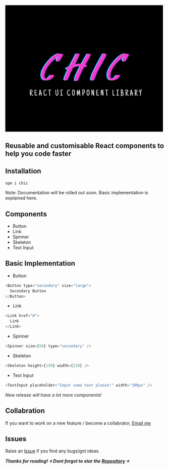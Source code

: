 <img src="public/chic_copy.png" />

<h2>Reusable and customisable React components to help you code faster</h2>

## Installation

```
npm i chic
```
Note: Documentation will be rolled out soon. Basic implementation is explained here.

## Components

* Button
* Link
* Spinner
* Skeleton
* Text Input

## Basic Implementation

* Button
```js
<Button type="secondary" size="large">
  Secondary Button
</Button>
```

* Link 
```js
<Link href="#">
  Link
</Link>
```

* Spinner
```js
<Spinner size={50} type="secondary" />
```

* Skeleton
```js
<Skeleton height={150} width={150} />
```

* Text Input
```js
<TextInput placeholder="Input some text please!" width="300px" />
```

<i>New release will have a lot more components!</i>

## Collabration

If you want to work on a new feature / become a collabrator, [Email me](carishmashukla28@gmail.com)

## Issues
Raise an [Issue](https://github.com/karishmashuklaa/chic/issues) if you find any bugs/got ideas. 


***Thanks for reading! ⭐ Dont forget to star the [Repository](https://github.com/karishmashuklaa/chic) ⭐***
